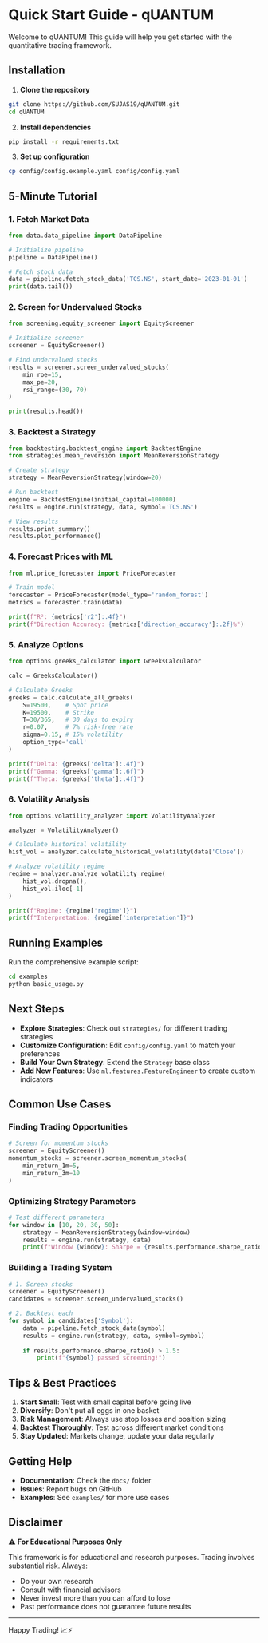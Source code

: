 # Quick Start Guide - qUANTUM

Welcome to qUANTUM! This guide will help you get started with the quantitative trading framework.

## Installation

1. **Clone the repository**
```bash
git clone https://github.com/SUJAS19/qUANTUM.git
cd qUANTUM
```

2. **Install dependencies**
```bash
pip install -r requirements.txt
```

3. **Set up configuration**
```bash
cp config/config.example.yaml config/config.yaml
```

## 5-Minute Tutorial

### 1. Fetch Market Data

```python
from data.data_pipeline import DataPipeline

# Initialize pipeline
pipeline = DataPipeline()

# Fetch stock data
data = pipeline.fetch_stock_data('TCS.NS', start_date='2023-01-01')
print(data.tail())
```

### 2. Screen for Undervalued Stocks

```python
from screening.equity_screener import EquityScreener

# Initialize screener
screener = EquityScreener()

# Find undervalued stocks
results = screener.screen_undervalued_stocks(
    min_roe=15,
    max_pe=20,
    rsi_range=(30, 70)
)

print(results.head())
```

### 3. Backtest a Strategy

```python
from backtesting.backtest_engine import BacktestEngine
from strategies.mean_reversion import MeanReversionStrategy

# Create strategy
strategy = MeanReversionStrategy(window=20)

# Run backtest
engine = BacktestEngine(initial_capital=100000)
results = engine.run(strategy, data, symbol='TCS.NS')

# View results
results.print_summary()
results.plot_performance()
```

### 4. Forecast Prices with ML

```python
from ml.price_forecaster import PriceForecaster

# Train model
forecaster = PriceForecaster(model_type='random_forest')
metrics = forecaster.train(data)

print(f"R²: {metrics['r2']:.4f}")
print(f"Direction Accuracy: {metrics['direction_accuracy']:.2f}%")
```

### 5. Analyze Options

```python
from options.greeks_calculator import GreeksCalculator

calc = GreeksCalculator()

# Calculate Greeks
greeks = calc.calculate_all_greeks(
    S=19500,    # Spot price
    K=19500,    # Strike
    T=30/365,   # 30 days to expiry
    r=0.07,     # 7% risk-free rate
    sigma=0.15, # 15% volatility
    option_type='call'
)

print(f"Delta: {greeks['delta']:.4f}")
print(f"Gamma: {greeks['gamma']:.6f}")
print(f"Theta: {greeks['theta']:.4f}")
```

### 6. Volatility Analysis

```python
from options.volatility_analyzer import VolatilityAnalyzer

analyzer = VolatilityAnalyzer()

# Calculate historical volatility
hist_vol = analyzer.calculate_historical_volatility(data['Close'])

# Analyze volatility regime
regime = analyzer.analyze_volatility_regime(
    hist_vol.dropna(), 
    hist_vol.iloc[-1]
)

print(f"Regime: {regime['regime']}")
print(f"Interpretation: {regime['interpretation']}")
```

## Running Examples

Run the comprehensive example script:

```bash
cd examples
python basic_usage.py
```

## Next Steps

- **Explore Strategies**: Check out `strategies/` for different trading strategies
- **Customize Configuration**: Edit `config/config.yaml` to match your preferences
- **Build Your Own Strategy**: Extend the `Strategy` base class
- **Add New Features**: Use `ml.features.FeatureEngineer` to create custom indicators

## Common Use Cases

### Finding Trading Opportunities

```python
# Screen for momentum stocks
screener = EquityScreener()
momentum_stocks = screener.screen_momentum_stocks(
    min_return_1m=5,
    min_return_3m=10
)
```

### Optimizing Strategy Parameters

```python
# Test different parameters
for window in [10, 20, 30, 50]:
    strategy = MeanReversionStrategy(window=window)
    results = engine.run(strategy, data)
    print(f"Window {window}: Sharpe = {results.performance.sharpe_ratio():.2f}")
```

### Building a Trading System

```python
# 1. Screen stocks
screener = EquityScreener()
candidates = screener.screen_undervalued_stocks()

# 2. Backtest each
for symbol in candidates['Symbol']:
    data = pipeline.fetch_stock_data(symbol)
    results = engine.run(strategy, data, symbol=symbol)
    
    if results.performance.sharpe_ratio() > 1.5:
        print(f"{symbol} passed screening!")
```

## Tips & Best Practices

1. **Start Small**: Test with small capital before going live
2. **Diversify**: Don't put all eggs in one basket
3. **Risk Management**: Always use stop losses and position sizing
4. **Backtest Thoroughly**: Test across different market conditions
5. **Stay Updated**: Markets change, update your data regularly

## Getting Help

- **Documentation**: Check the `docs/` folder
- **Issues**: Report bugs on GitHub
- **Examples**: See `examples/` for more use cases

## Disclaimer

⚠️ **For Educational Purposes Only**

This framework is for educational and research purposes. Trading involves substantial risk. Always:
- Do your own research
- Consult with financial advisors
- Never invest more than you can afford to lose
- Past performance does not guarantee future results

---

Happy Trading! 📈⚡

